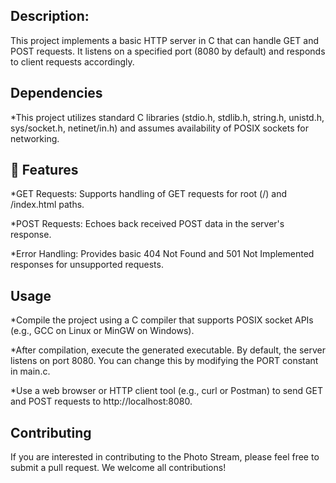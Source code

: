 ## Description:
<p id="description">This project implements a basic HTTP server in C that can handle GET and POST requests. It listens on a specified port (8080 by default) and responds to client requests accordingly.</p>

## Dependencies
*This project utilizes standard C libraries (stdio.h, stdlib.h, string.h, unistd.h, sys/socket.h, netinet/in.h) and assumes availability of POSIX sockets for networking.


<h2>🧐 Features</h2>

*GET Requests: Supports handling of GET requests for root (/) and /index.html paths.


*POST Requests: Echoes back received POST data in the server's response.


*Error Handling: Provides basic 404 Not Found and 501 Not Implemented responses for unsupported requests.

<h2> Usage </h2>


*Compile the project using a C compiler that supports POSIX socket APIs (e.g., GCC on Linux or MinGW on Windows).

*After compilation, execute the generated executable.
By default, the server listens on port 8080. You can change this by modifying the PORT constant in main.c.

*Use a web browser or HTTP client tool (e.g., curl or Postman) to send GET and POST requests to http://localhost:8080.

## Contributing
If you are interested in contributing to the Photo Stream, please feel free to submit a pull request. We welcome all contributions!


